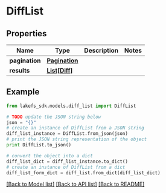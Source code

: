 # DiffList


## Properties

Name | Type | Description | Notes
------------ | ------------- | ------------- | -------------
**pagination** | [**Pagination**](Pagination.md) |  | 
**results** | [**List[Diff]**](Diff.md) |  | 

## Example

```python
from lakefs_sdk.models.diff_list import DiffList

# TODO update the JSON string below
json = "{}"
# create an instance of DiffList from a JSON string
diff_list_instance = DiffList.from_json(json)
# print the JSON string representation of the object
print DiffList.to_json()

# convert the object into a dict
diff_list_dict = diff_list_instance.to_dict()
# create an instance of DiffList from a dict
diff_list_form_dict = diff_list.from_dict(diff_list_dict)
```
[[Back to Model list]](../README.md#documentation-for-models) [[Back to API list]](../README.md#documentation-for-api-endpoints) [[Back to README]](../README.md)


